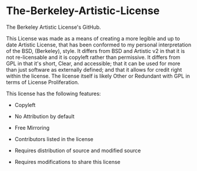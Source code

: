 # The-Berkeley-Artistic-License
The Berkeley Artistic License's GitHub.


This License was made as a means of creating a more legible and up to date Artistic License, that has been conformed to my personal interpretation of the BSD, (Berkeley), style. It differs from BSD and Artistic v2 in that it is not re-licensable and it is copyleft rather than permissive. It differs from GPL in that it's short, Clear, and accessible; that it can be used for more than just software as externally defined; and that it allows for credit right within the license. The license itself is likely Other or Redundant with GPL in terms of License Proliferation.

This license has the following features:

- Copyleft

- No Attribution by default

- Free Mirroring

- Contributors listed in the license

- Requires distribution of source and modified source

- Requires modifications to share this license
